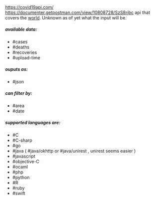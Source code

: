 https://covid19api.com/
https://documenter.getpostman.com/view/10808728/SzS8rjbc
api that covers the [world](global.md). Unknown as of yet what the input will be.
##### available data:
- #cases
- #deaths
- #recoveries
- #upload-time
##### ouputs as:
- #json
##### can filter by:
- #area
- #date
##### supported languages are:
- #C
- #C-sharp 
- #go
- #java ( #java/okhttp or #java/unirest , unirest seems easier )
- #javascript
- #objective-C
- #ocaml
- #php
- #python
- #R
- #ruby
- #swift